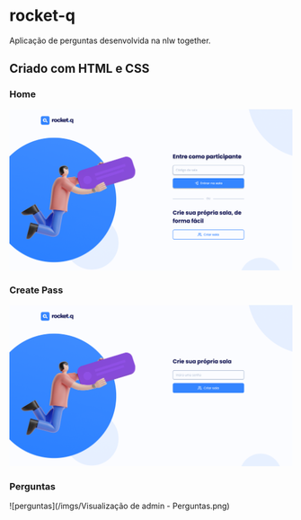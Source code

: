 # rocket-q
Aplicação de perguntas desenvolvida na nlw together.

## Criado com HTML e CSS

### Home
![home](/imgs/Home.png)

### Create Pass
![create-pass](/imgs/create-pass.png)

### Perguntas
![perguntas](/imgs/Visualização de admin - Perguntas.png)
